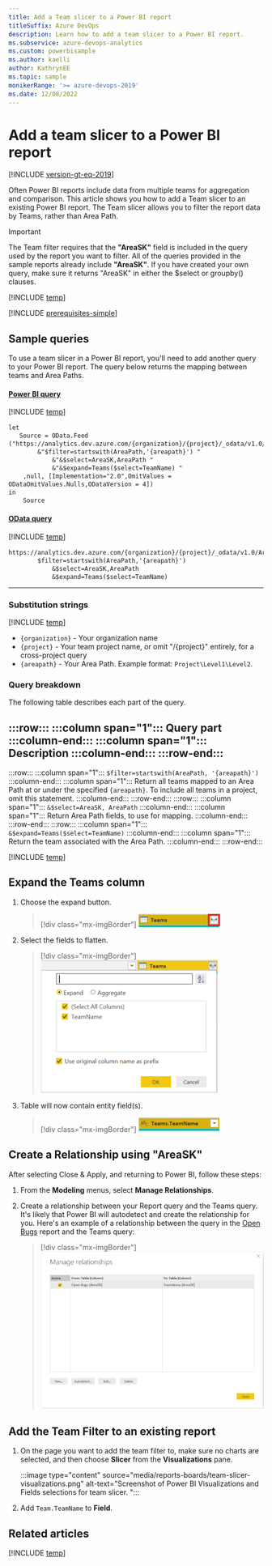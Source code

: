 ```yaml
---
title: Add a Team slicer to a Power BI report
titleSuffix: Azure DevOps
description: Learn how to add a team slicer to a Power BI report.
ms.subservice: azure-devops-analytics
ms.custom: powerbisample
ms.author: kaelli
author: KathrynEE
ms.topic: sample
monikerRange: '>= azure-devops-2019'
ms.date: 12/08/2022
---
```



# Add a team slicer to a Power BI report

[!INCLUDE [version-gt-eq-2019](../../includes/version-gt-eq-2019.md)]

Often Power BI reports include data from multiple teams for aggregation and comparison. This article shows you how to add a Team slicer to an existing Power BI report. The Team slicer allows you to filter the report data by Teams, rather than Area Path.

> [!IMPORTANT]
> The Team filter requires that the **"AreaSK"** field is included in the query used by the report you want to filter. 
> All of the queries provided in the sample reports already include **"AreaSK"**. 
> If you have created your own query, make sure it returns "AreaSK" in either the $select or groupby() clauses.

[!INCLUDE [temp](includes/sample-required-reading.md)]


[!INCLUDE [prerequisites-simple](../includes/analytics-prerequisites-simple.md)]

## Sample queries

To use a team slicer in a Power BI report, you'll need to add another query to your Power BI report. The query below returns the mapping between teams and Area Paths.

#### [Power BI query](#tab/powerbi/)

[!INCLUDE [temp](includes/sample-powerbi-query.md)]

```
let
   Source = OData.Feed ("https://analytics.dev.azure.com/{organization}/{project}/_odata/v1.0/Areas?"
        &"$filter=startswith(AreaPath,'{areapath}') "
            &"&$select=AreaSK,AreaPath "
            &"&$expand=Teams($select=TeamName) "
    ,null, [Implementation="2.0",OmitValues = ODataOmitValues.Nulls,ODataVersion = 4]) 
in
    Source
```

#### [OData query](#tab/odata/)

[!INCLUDE [temp](includes/sample-odata-query.md)]

```
https://analytics.dev.azure.com/{organization}/{project}/_odata/v1.0/Areas?
        $filter=startswith(AreaPath,'{areapath}')
            &$select=AreaSK,AreaPath
            &$expand=Teams($select=TeamName)
```

***

### Substitution strings

[!INCLUDE [temp](includes/sample-query-substitutions.md)]

- `{organization}` - Your organization name 
- `{project}` - Your team project name, or omit "/{project}" entirely, for a cross-project query
- `{areapath}` - Your Area Path. Example format: `Project\Level1\Level2`.



### Query breakdown


The following table describes each part of the query.

:::row:::
   :::column span="1":::
   **Query part**
   :::column-end:::
   :::column span="1":::
   **Description**
   :::column-end:::
:::row-end:::
---
:::row:::
   :::column span="1":::
   `$filter=startswith(AreaPath, '{areapath}')`
   :::column-end:::
   :::column span="1":::
   Return all teams mapped to an Area Path at or under the specified `{areapath}`. To include all teams in a project, omit this statement.
   :::column-end:::
:::row-end:::
:::row:::
   :::column span="1":::
   `&$select=AreaSK, AreaPath`
   :::column-end:::
   :::column span="1":::
   Return Area Path fields, to use for mapping.
   :::column-end:::
:::row-end:::
:::row:::
   :::column span="1":::
   `&$expand=Teams($select=TeamName)`
   :::column-end:::
   :::column span="1":::
   Return the team associated with the Area Path.
   :::column-end:::
:::row-end:::



[!INCLUDE [temp](includes/rename-query.md)]
 
##  Expand the Teams column

1. Choose the expand button.

    > [!div class="mx-imgBorder"] 
    > ![Choose the expand button.](media/odatapowerbi-expandteam.png)

1. Select the fields to flatten.

    > [!div class="mx-imgBorder"] 
    > ![Select the fields to flatten.](media/odatapowerbi-expandteam2.png)

1. Table will now contain entity field(s).

    > [!div class="mx-imgBorder"] 
    > ![Table will now contain entity field(s).](media/odatapowerbi-expandteam3.png)
 

## Create a Relationship using "AreaSK"

After selecting Close & Apply, and returning to Power BI, follow these steps:

1. From the **Modeling** menus, select **Manage Relationships**.
1. Create a relationship between your Report query and the Teams query. It's likely that Power BI will autodetect and create the relationship for you. Here's an example of a relationship between the query in the [Open Bugs](sample-boards-openbugs.md) report and the Teams query:

    > [!div class="mx-imgBorder"] 
    > ![Example of relationship between queries.](media/odatapowerbi-timeslicer-relationships.png)
    
## Add the Team Filter to an existing report

1. On the page you want to add the team filter to, make sure no charts are selected, and then choose **Slicer** from the **Visualizations** pane. 

	:::image type="content" source="media/reports-boards/team-slicer-visualizations.png" alt-text="Screenshot of Power BI Visualizations and Fields selections for team slicer. ":::

1. Add `Team.TeamName` to **Field**.

<!---
The example below shows the [Open Bugs](sample-boards-openbugs.md) report with a Team filter added. Selecting a team in the slicer filters the results of the Open Bugs report. It will work for any report, as long as its query returns AreaSK.

> [!div class="mx-imgBorder"] 
> ![Team Slicer report](media/odatapowerbi-timeslicer-report.png)

-->
 

## Related articles

[!INCLUDE [temp](includes/sample-relatedarticles.md)]
